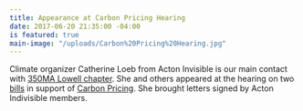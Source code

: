 ```yaml
---
title: Appearance at Carbon Pricing Hearing
date: 2017-06-20 21:35:00 -04:00
is featured: true
main-image: "/uploads/Carbon%20Pricing%20Hearing.jpg"
---
```


Climate organizer Catherine Loeb from Acton Invisible is our main contact with [350MA Lowell chapter](https://www.facebook.com/350MAofGreaterLowell/). She and others appeared at the hearing on two [bills](https://climate-xchange.org/massachusetts-campaign/about-the-bill/) in support of [Carbon Pricing](https://citizensclimatelobby.org/two-new-bills-massachusetts-moves-carbon-pricing/). She brought letters signed by Acton Indivisible members. 

